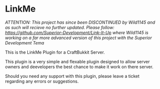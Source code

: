 LinkMe
======

*ATTENTION: This project has since been DISCONTINUED by Wild1145 and as such will recieve no further updated. Please follow: https://github.com/Superior-Development/Link-It-Up where Wild1145 is working on a far more advanced version of this project with the Superior Development Tema*

This is the LinkMe Plugin for a CraftBukkit Server.

This plugin is a very simple and flexable plugin designed to allow server owners and deevelopers the best chance to make it work on there server.

Should you need any support with this plugin, please leave a ticket regarding any errors or suggestions.
